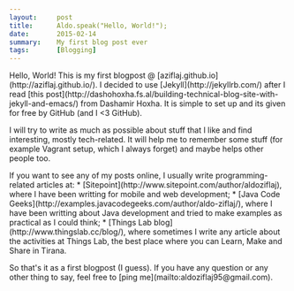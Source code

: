 ```yaml
---
layout:     post
title:      Aldo.speak("Hello, World!");
date:       2015-02-14
summary:    My first blog post ever
tags:       [Blogging]
---
```


<p>
Hello, World! This is my first blogpost @ [aziflaj.github.io](http://aziflaj.github.io/). I decided to use [Jekyll](http://jekyllrb.com/) after I read [this post](http://dashohoxha.fs.al/building-technical-blog-site-with-jekyll-and-emacs/) from Dashamir Hoxha. It is simple to set up and its given for free by GitHub (and I <3 GitHub).
</p>

<p>
I will try to write as much as possible about stuff that I like and find interesting, mostly tech-related. It will help me to remember some stuff (for example Vagrant setup, which I always forget) and maybe helps other people too.
</p>

<p>
If you want to see any of my posts online, I usually write programming-related articles at:
  * [Sitepoint](http://www.sitepoint.com/author/aldoziflaj), where I have been writting for mobile and web development; 
  * [Java Code Geeks](http://examples.javacodegeeks.com/author/aldo-ziflaj/), where I have been writting about Java development and tried to make examples as practical as I could think;
  * [Things Lab blog](http://www.thingslab.cc/blog/), where sometimes I write any article about the activities at Things Lab, the best place where you can Learn, Make and Share in Tirana.
</p>

<p>
So that's it as a first blogpost (I guess). If you have any question or any other thing to say, feel free to [ping me](mailto:aldoziflaj95@gmail.com).
</p>
